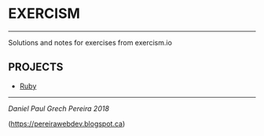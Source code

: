 # EXERCISM
---

Solutions and notes for exercises from exercism.io

## PROJECTS

- [Ruby](https://github.com/pereiradaniel/exercism/tree/master/ruby/hello-world)


---
_*Daniel Paul Grech Pereira 2018*_

(https://pereirawebdev.blogspot.ca)
